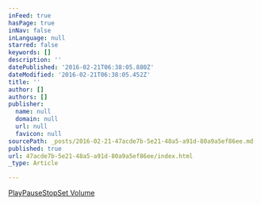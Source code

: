 ```yaml
---
inFeed: true
hasPage: true
inNav: false
inLanguage: null
starred: false
keywords: []
description: ''
datePublished: '2016-02-21T06:38:05.880Z'
dateModified: '2016-02-21T06:38:05.452Z'
title: ''
author: []
authors: []
publisher:
  name: null
  domain: null
  url: null
  favicon: null
sourcePath: _posts/2016-02-21-47acde7b-5e21-48a5-a91d-80a9a5ef86ee.md
published: true
url: 47acde7b-5e21-48a5-a91d-80a9a5ef86ee/index.html
_type: Article

---
```

[Play][0][Pause][0][Stop][0][Set Volume][0]

[0]: 47acde7b-5e21-48a5-a91d-80a9a5ef86ee